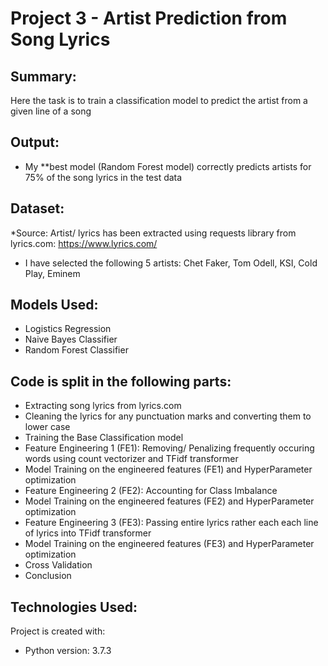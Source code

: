# Project 3 - Artist Prediction from Song Lyrics

## Summary:
Here the task is to train a classification model to predict the artist from a given line of a song

## Output:
* My **best model (Random Forest model) correctly predicts artists for 75% of the song lyrics in the test data  

## Dataset:
*Source: Artist/ lyrics has been extracted using requests library from lyrics.com: https://www.lyrics.com/
* I have selected the following 5 artists: Chet Faker, Tom Odell, KSI, Cold Play, Eminem

## Models Used:
* Logistics Regression
* Naive Bayes Classifier
* Random Forest Classifier
                                                                                                 
## Code is split in the following parts:
* Extracting song lyrics from lyrics.com
* Cleaning the lyrics for any punctuation marks and converting them to lower case
* Training the Base Classification model
* Feature Engineering 1 (FE1): Removing/ Penalizing frequently occuring words using count vectorizer and TFidf transformer
* Model Training on the engineered features (FE1) and HyperParameter optimization
* Feature Engineering 2 (FE2): Accounting for Class Imbalance
* Model Training on the engineered features (FE2) and HyperParameter optimization
* Feature Engineering 3 (FE3): Passing entire lyrics rather each each line of lyrics into TFidf transformer
* Model Training on the engineered features (FE3) and HyperParameter optimization
* Cross Validation
* Conclusion

## Technologies Used:
Project is created with:
* Python version: 3.7.3
